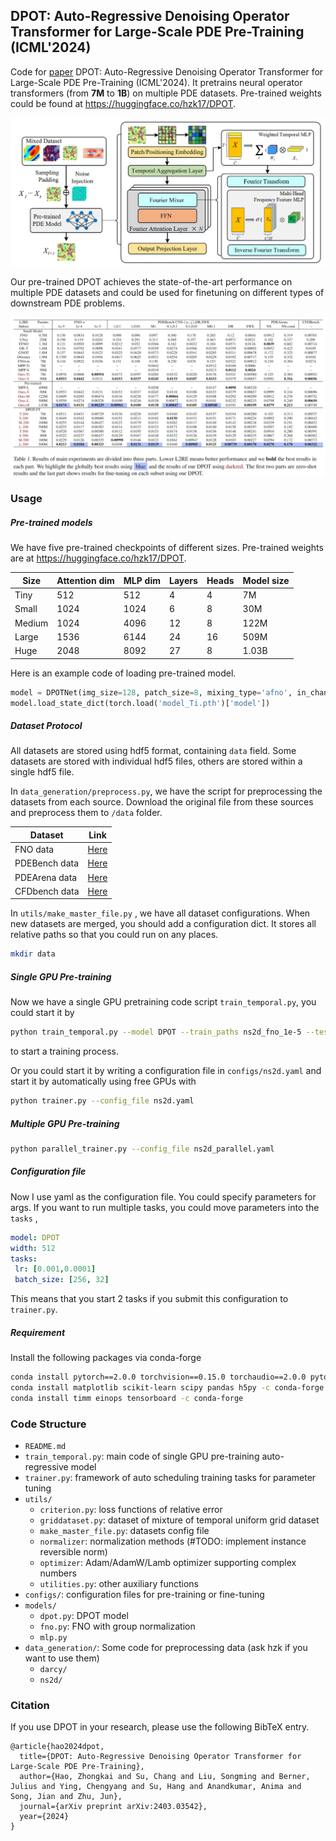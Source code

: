 ## DPOT: Auto-Regressive Denoising Operator Transformer for Large-Scale PDE Pre-Training (ICML'2024)

Code for [paper](https://arxiv.org/pdf/2403.03542) DPOT: Auto-Regressive Denoising Operator Transformer for Large-Scale PDE Pre-Training (ICML'2024). It  pretrains neural operator transformers (from **7M** to **1B**)  on multiple PDE datasets. Pre-trained weights could be found at https://huggingface.co/hzk17/DPOT.

![fig1](/resources/dpot.jpg)

Our pre-trained DPOT achieves the state-of-the-art performance on multiple PDE datasets and could be used for finetuning on different types of downstream PDE problems.

![fig2](/resources/dpot_result.jpg)



### Usage 

##### Pre-trained models

We have five pre-trained checkpoints of different sizes. Pre-trained weights are at https://huggingface.co/hzk17/DPOT.

| Size   | Attention dim | MLP dim | Layers | Heads | Model size |
| ------ | ------------- | ------- | ------ | ----- | ---------- |
| Tiny   | 512           | 512     | 4      | 4     | 7M         |
| Small  | 1024          | 1024    | 6      | 8     | 30M        |
| Medium | 1024          | 4096    | 12     | 8     | 122M       |
| Large  | 1536          | 6144    | 24     | 16    | 509M       |
| Huge   | 2048          | 8092    | 27     | 8     | 1.03B      |

Here is an example code of loading pre-trained model.
```python
model = DPOTNet(img_size=128, patch_size=8, mixing_type='afno', in_channels=4, in_timesteps=10, out_timesteps=1, out_channels=4, normalize=False, embed_dim=512, modes=32, depth=4, n_blocks=4, mlp_ratio=1, out_layer_dim=32, n_cls=12)
model.load_state_dict(torch.load('model_Ti.pth')['model'])
```



##### Dataset Protocol

All datasets are stored using hdf5 format, containing  `data`  field. Some datasets are stored with individual hdf5 files, others are stored within a single hdf5 file.

In `data_generation/preprocess.py`,  we have the script for preprocessing the datasets from each source. Download the original file from these sources and preprocess them to `/data` folder.

| Dataset       | Link                                                         |
| ------------- | ------------------------------------------------------------ |
| FNO data      | [Here](https://drive.google.com/drive/folders/1UnbQh2WWc6knEHbLn-ZaXrKUZhp7pjt-) |
| PDEBench data | [Here](https://darus.uni-stuttgart.de/dataset.xhtml?persistentId=doi:10.18419/darus-2986) |
| PDEArena data | [Here](https://microsoft.github.io/pdearena/datadownload/)   |
| CFDbench data | [Here](https://cloud.tsinghua.edu.cn/d/435413b55dea434297d1/) |

In `utils/make_master_file.py` , we have all dataset configurations. When new datasets are merged, you should add a configuration dict. It stores all relative paths so that you could run on any places. 

```bash
mkdir data
```

##### Single GPU Pre-training

Now we have a single GPU pretraining code script `train_temporal.py`, you could start it by 

```bash
python train_temporal.py --model DPOT --train_paths ns2d_fno_1e-5 --test_paths ns2d_fno_1e-5 --gpu 0 
```

to start a training process.

Or you could start it by writing a configuration file in `configs/ns2d.yaml` and start it by automatically using free GPUs with

```bash
python trainer.py --config_file ns2d.yaml
```

##### Multiple GPU Pre-training

```bash
python parallel_trainer.py --config_file ns2d_parallel.yaml
```

##### Configuration file

Now I use yaml as the configuration file. You could specify parameters for args. If you want to run multiple tasks, you could move parameters into the `tasks` ,

```yaml
model: DPOT
width: 512
tasks:
 lr: [0.001,0.0001]
 batch_size: [256, 32] 
```

This means that you start 2 tasks if you submit this configuration to `trainer.py`. 

##### Requirement

Install the following packages via conda-forge

```bash
conda install pytorch==2.0.0 torchvision==0.15.0 torchaudio==2.0.0 pytorch-cuda=11.7 -c pytorch -c nvidia
conda install matplotlib scikit-learn scipy pandas h5py -c conda-forge
conda install timm einops tensorboard -c conda-forge
```

### Code Structure

- `README.md`
- `train_temporal.py`: main code of single GPU pre-training auto-regressive model 
- `trainer.py`: framework of auto scheduling training tasks for parameter tuning
- `utils/`
  - `criterion.py`:  loss functions of relative error
  - `griddataset.py`: dataset of mixture of temporal uniform grid dataset
  - `make_master_file.py`: datasets config file
  - `normalizer`: normalization methods (#TODO: implement instance reversible norm)
  - `optimizer`: Adam/AdamW/Lamb optimizer supporting complex numbers
  - `utilities.py`: other auxiliary functions
- `configs/`: configuration files for pre-training or fine-tuning
- `models/`
  - `dpot.py`:         DPOT model
  - `fno.py`:          FNO with group normalization
  - `mlp.py`
- `data_generation/`:  Some code for preprocessing data (ask hzk if you want to use them)
  - `darcy/`
  - `ns2d/`



### Citation

If you use DPOT in your research, please use the following BibTeX entry.

```
@article{hao2024dpot,
  title={DPOT: Auto-Regressive Denoising Operator Transformer for Large-Scale PDE Pre-Training},
  author={Hao, Zhongkai and Su, Chang and Liu, Songming and Berner, Julius and Ying, Chengyang and Su, Hang and Anandkumar, Anima and Song, Jian and Zhu, Jun},
  journal={arXiv preprint arXiv:2403.03542},
  year={2024}
}
```